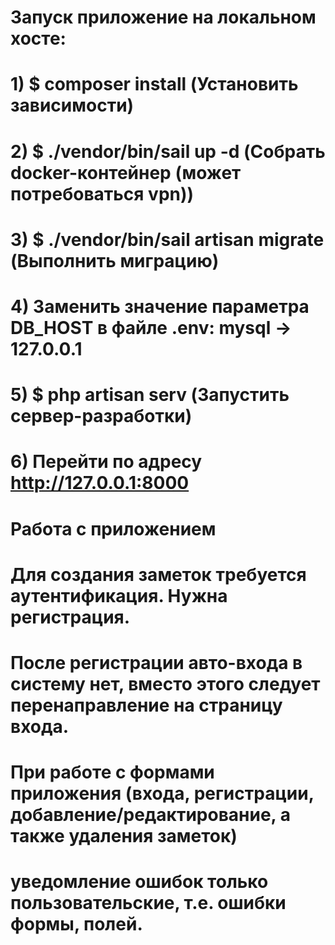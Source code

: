 # Запуск приложение на локальном хосте:
# 1) $ composer install (Установить зависимости)
# 2) $ ./vendor/bin/sail up -d (Собрать docker-контейнер (может потребоваться vpn))
# 3) $ ./vendor/bin/sail artisan migrate (Выполнить миграцию)
# 4) Заменить значение параметра DB_HOST в файле .env: mysql -> 127.0.0.1
# 5) $ php artisan serv (Запустить сервер-разработки) 
# 6) Перейти по адресу http://127.0.0.1:8000

# Работа с приложением
# Для создания заметок требуется аутентификация. Нужна регистрация.
# После регистрации авто-входа в систему нет, вместо этого следует перенаправление на страницу входа.
# При работе с формами приложения (входа, регистрации, добавление/редактирование, а также удаления заметок) 
# уведомление ошибок только пользовательские, т.е. ошибки формы, полей.
